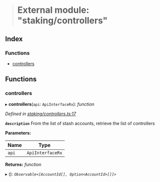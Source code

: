 > # External module: "staking/controllers"

## Index

### Functions

* [controllers](_staking_controllers_.md#controllers)

## Functions

###  controllers

▸ **controllers**(`api`: `ApiInterfaceRx`): *function*

*Defined in [staking/controllers.ts:17](https://github.com/polkadot-js/api/blob/e70f26d/packages/api-derive/src/staking/controllers.ts#L17)*

**`description`** From the list of stash accounts, retrieve the list of controllers

**Parameters:**

Name | Type |
------ | ------ |
`api` | `ApiInterfaceRx` |

**Returns:** *function*

▸ (): *`Observable<[AccountId[], Option<AccountId>[]]>`*
